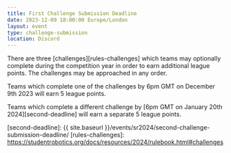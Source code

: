 ```yaml
---
title: First Challenge Submission Deadline
date: 2023-12-09 18:00:00 Europe/London
layout: event
type: challenge-submission
location: Discord
---
```


There are three [challenges][rules-challenges] which teams may optionally complete during the competition year in order to earn additional league points.
The challenges may be approached in any order.

Teams which complete one of the challenges by 6pm GMT on December 9th 2023 will earn 5 league points.

Teams which complete a different challenge by [6pm GMT on January 20th 2024][second-deadline] will earn a separate 5 league points.

[second-deadline]: {{ site.baseurl }}/events/sr2024/second-challenge-submission-deadline/
[rules-challenges]: https://studentrobotics.org/docs/resources/2024/rulebook.html#challenges
